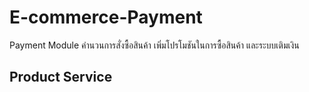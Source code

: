 # E-commerce-Payment
Payment Module คำนวนการสั่งซื้อสินค้า เพิ่มโปรโมชันในการซื้อสินค้า และระบบเติมเงิน

## Product Service
